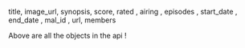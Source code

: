 title, image_url, synopsis, score, rated , airing , episodes , start_date ,
end_date , mal_id , url, members

Above are all the objects in the api !












        